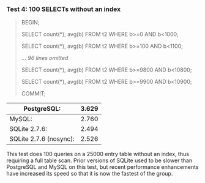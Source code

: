### Test 4: 100 SELECTs without an index



> BEGIN;  
> 
> SELECT count(\*), avg(b) FROM t2 WHERE b\>\=0 AND b\<1000;  
> 
> SELECT count(\*), avg(b) FROM t2 WHERE b\>\=100 AND b\<1100;  
> 
> *... 96 lines omitted*  
> 
> SELECT count(\*), avg(b) FROM t2 WHERE b\>\=9800 AND b\<10800;  
> 
> SELECT count(\*), avg(b) FROM t2 WHERE b\>\=9900 AND b\<10900;  
> 
> COMMIT;



| PostgreSQL: | 3\.629 |
| --- | --- |
| MySQL: | 2\.760 |
| SQLite 2\.7\.6: | 2\.494 |
| SQLite 2\.7\.6 (nosync): | 2\.526 |



This test does 100 queries on a 25000 entry table without an index,
thus requiring a full table scan. Prior versions of SQLite used to
be slower than PostgreSQL and MySQL on this test, but recent performance
enhancements have increased its speed so that it is now the fastest
of the group.



